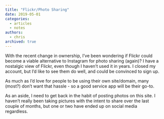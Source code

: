 ```yaml
---
title: "Flickr/Photo Sharing"
date: 2019-05-01
categories:
  - articles
  - notes
authors:
  - chris
archived: true
---
```


With the recent change in ownership, I’ve been wondering if Flickr could become a viable alternative to Instagram for photo sharing (again)? I have a nostalgic view of Flickr, even though I haven’t used it in years. I closed my account, but I’d like to see them do well, and could be convinced to sign up.

As much as I’d love for people to be using their own site/domain, many (most?) don’t want that hassle - so a good service app will be their go-to.

As an aside, I need to get back in the habit of posting photos on this site. I haven’t really been taking pictures with the intent to share over the last couple of months, but one or two have ended up on social media regardless.
